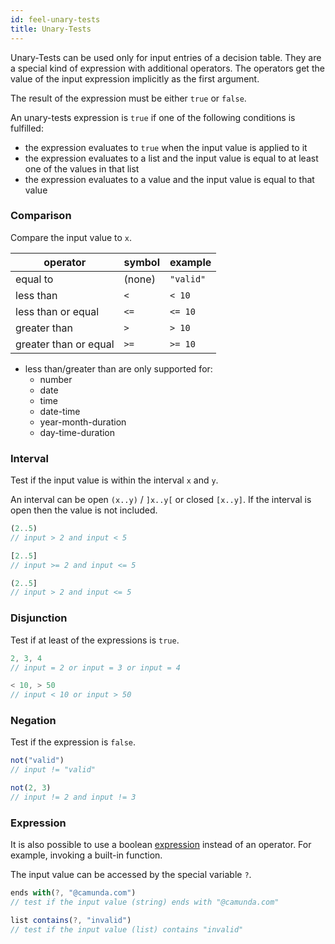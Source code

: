 ```yaml
---
id: feel-unary-tests
title: Unary-Tests
---
```


Unary-Tests can be used only for input entries of a decision table. They are a special kind of expression with additional operators. The operators get the value of the input expression implicitly as the first argument.

The result of the expression must be either `true` or `false`.

An unary-tests expression is `true` if one of the following conditions is fulfilled:
* the expression evaluates to `true` when the input value is applied to it
* the expression evaluates to a list and the input value is equal to at least one of the values in that list
* the expression evaluates to a value and the input value is equal to that value

### Comparison

Compare the input value to `x`.

| operator | symbol | example |
|----------|-----------------|---------|
| equal to | (none) | `"valid"` |
| less than | `<`  | `< 10` |
| less than or equal | `<=` | `<= 10` |
| greater than | `>` | `> 10` |
| greater than or equal | `>=` | `>= 10` |

* less than/greater than are only supported for:
  * number
  * date
  * time
  * date-time
  * year-month-duration
  * day-time-duration

### Interval

Test if the input value is within the interval `x` and `y`.

An interval can be open `(x..y)` / `]x..y[` or closed `[x..y]`. If the interval is open then the value is not included.

```js
(2..5)
// input > 2 and input < 5

[2..5]
// input >= 2 and input <= 5

(2..5]
// input > 2 and input <= 5
```

### Disjunction

Test if at least of the expressions is `true`.

```js
2, 3, 4
// input = 2 or input = 3 or input = 4

< 10, > 50
// input < 10 or input > 50
```

### Negation

Test if the expression is `false`.

```js
not("valid")
// input != "valid"

not(2, 3)
// input != 2 and input != 3
```

### Expression

It is also possible to use a boolean [expression](../feel-expression) instead of an operator. For example, invoking a built-in function.

The input value can be accessed by the special variable `?`.

```js
ends with(?, "@camunda.com")
// test if the input value (string) ends with "@camunda.com"

list contains(?, "invalid")
// test if the input value (list) contains "invalid"
```
